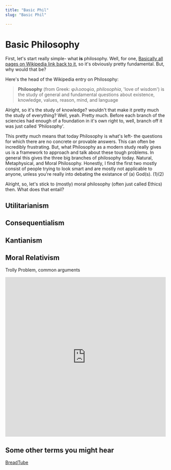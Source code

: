 ```yaml
---
title: "Basic Phil"
slug: "Basic Phil"

---
```

# Basic Philosophy

First, let's start really simple- what **is** philosophy. Well, for one, [Basically all pages on Wikipedia link back to it](https://en.wikipedia.org/wiki/Wikipedia:Getting_to_Philosophy), so it's obviously pretty fundamental. But, why would that be?

Here's the head of the Wikipedia entry on Philosophy:

> **Philosophy** (from Greek: φιλοσοφία, *philosophia*, 'love of wisdom') is the study of general and fundamental questions about existence, knowledge, values, reason, mind, and language

Alright, so it's the study of knowledge? wouldn't that make it pretty much the study of everything? Well, yeah. Pretty much. Before each branch of the sciencies had enough of a foundation in it's own right to, well, branch off it was just called 'Philosophy'.

This pretty much means that today Philosophy is what's left- the questions for which there are no concrete or provable answers. This can often be incredibly frustrating. But, what Philosophy as a modern study really gives us is a framework to approach and talk about these tough problems. In general this gives the three big branches of philosophy today. Natural, Metaphysical, and Moral Philosophy. Honestly, I find the first two mostly consist of people trying to look smart and are mostly not applicable to anyone, unless you're really into debating the existance of (a) God(s). <a class="ptr">(1)</a><a class="ptr">(2)</a>

<ol hidden id="footnotes">
    <li>Yes, I know I'm throwing shade here. This isn't to say Metaphysical and Natural Philosophy are useless. I really enjoy watching videos on YouTube of people pointing out the many, many logical issues that aries when you try to make a Omnipotent (all-powerfull), Onmiscincent (all-knowing), Onmi-present (in all places), Omnibenevolent (all good) being. My favorite argument being the 'If God is all knowing does he know what it's like to feel lust, if he does how is he all good?' or 'If god is all powerful can he microwave a burrito so hot that he can not eat it?' ... you get the idea. This is turning into a massive tangent. Here, have a <a href="https://www.youtube.com/watch?v=gNQkSJXUzjo">link (The Problem of Omnipotence - YouTube)</a></li>
<li> Okay, I also have to concede, there's a lot of really thought provoking stuff in the relm of metaphysics. I espically love  <a href="https://www.youtube.com/c/Exurb1a/videos"> Exurb1a's YouTube Channel</a> as well as a lot of video games, short stories, and other works that dabble in this. For example, I recently read <a href="https://www.sbnation.com/a/17776-football/">17776 Football</a>, and I keep thinking about it. That's what makes metaphysics cool. It keeps you thinking and can inspire you in interesting ways - espically for being creative with writing, art, or music. I just don't see direct value in going in to it in this guide. Please do actually check out some of the amazing content on the subject though!</li>
</ol>

Alright, so, let's stick to (mostly) moral philosophy (often just called Ethics) then. What does that entail?



## Utilitarianism

## Consequentialism

## Kantianism

## Moral Relativism

Trolly Problem, common arguments

<iframe width="100%" height="500" src="https://www.youtube.com/embed/JWb_svTrcOg" frameborder="0" allow="accelerometer; autoplay; clipboard-write; encrypted-media; gyroscope; picture-in-picture" allowfullscreen></iframe>

## Some other terms you might hear

[BreadTube](https://en.wikipedia.org/wiki/BreadTube)